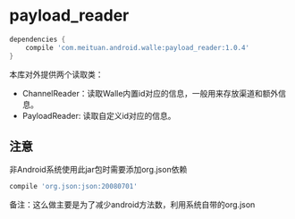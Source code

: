 # payload_reader

```groovy
dependencies {
    compile 'com.meituan.android.walle:payload_reader:1.0.4'
}
```

本库对外提供两个读取类：

- ChannelReader：读取Walle内置id对应的信息，一般用来存放渠道和额外信息。
- PayloadReader: 读取自定义id对应的信息。

## 注意
非Android系统使用此jar包时需要添加org.json依赖

```groovy
compile 'org.json:json:20080701'
```
备注：这么做主要是为了减少android方法数，利用系统自带的org.json
